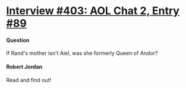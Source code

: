 # [Interview #403: AOL Chat 2, Entry #89](https://www.theoryland.com/intvmain.php?i=403#89)

#### Question

If Rand's mother isn't Aiel, was she formerly Queen of Andor?

#### Robert Jordan

Read and find out!

